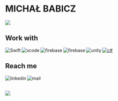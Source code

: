 # MICHAŁ BABICZ
<a href="https://github.com/mbabicz"><img src="https://komarev.com/ghpvc/?username=mbabicz&color=brightgreen&style=for-the-badge" /></a> 

## Work with

[<img align="left" alt="Swift" src="https://img.shields.io/badge/swift-F54A2A?style=for-the-badge&logo=swift&logoColor=white">](https://github.com/mbabicz)
[<img align="left" alt="xcode" src="https://github.com/mbabicz/mbabicz/assets/49866616/6d00ced5-6747-41a7-8b9a-a853048a9d9d">](https://github.com/mbabicz)
[<img align="left" alt="firebase" src="https://img.shields.io/badge/iOS-000000?style=for-the-badge&logo=ios&logoColor=white">](https://github.com/mbabicz) 
[<img align="left" alt="firebase" src="https://img.shields.io/badge/Firebase-039BE5?style=for-the-badge&logo=Firebase&logoColor=white">](https://github.com/mbabicz) 
[<img alt="unity" align="left" src="https://img.shields.io/badge/unity-%23000000.svg?style=for-the-badge&logo=unity&logoColor=white">](https://github.com/mbabicz) 
[<img alt="c#" src="https://img.shields.io/badge/c%23-%23239120.svg?style=for-the-badge&logo=c-sharp&logoColor=white">](https://github.com/mbabicz)<br />

## Reach me 

[<img align="left" alt="linkedin" src="https://img.shields.io/badge/LinkedIn-0077B5?style=for-the-badge&logo=linkedin&logoColor=white">](https://www.linkedin.com/in/micha%C5%82-babicz-5578151ab/) [<img align="left" alt="mail" src="https://img.shields.io/badge/Gmail-D14836?style=for-the-badge&logo=gmail&logoColor=white">](mailto:michal@babicz.dev) <br /><br />

<a href="https://github.com/mbabicz"><img src="http://github-profile-summary-cards.vercel.app/api/cards/profile-details?username=mbabicz&theme=github_dark" /></a> 
